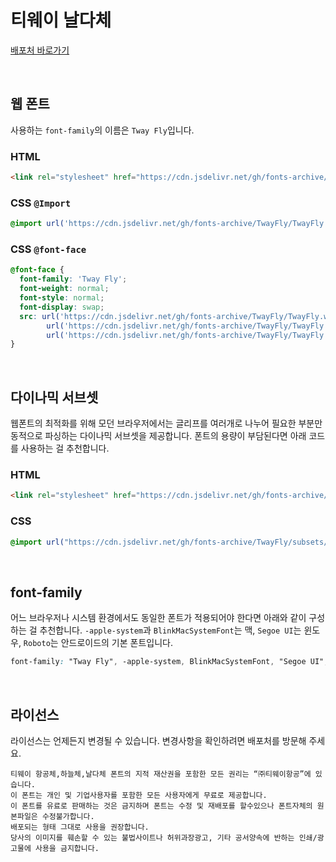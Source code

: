 # 티웨이 날다체

[배포처 바로가기](https://www.twayair.com/app/serviceInfo/contents/1320)

&nbsp;

## 웹 폰트

사용하는 `font-family`의 이름은 `Tway Fly`입니다.

### HTML

```html
<link rel="stylesheet" href="https://cdn.jsdelivr.net/gh/fonts-archive/TwayFly/TwayFly.css" type="text/css"/>
```

### CSS `@Import`

```css
@import url('https://cdn.jsdelivr.net/gh/fonts-archive/TwayFly/TwayFly.css');
```

### CSS `@font-face`

```css
@font-face {
  font-family: 'Tway Fly';
  font-weight: normal;
  font-style: normal;
  font-display: swap;
  src: url('https://cdn.jsdelivr.net/gh/fonts-archive/TwayFly/TwayFly.woff2') format('woff2'),
        url('https://cdn.jsdelivr.net/gh/fonts-archive/TwayFly/TwayFly.woff') format('woff'),
        url('https://cdn.jsdelivr.net/gh/fonts-archive/TwayFly/TwayFly.ttf') format('truetype');
}
```

&nbsp;

## 다이나믹 서브셋

웹폰트의 최적화를 위해 모던 브라우저에서는 글리프를 여러개로 나누어 필요한 부분만 동적으로 파싱하는 다이나믹 서브셋을 제공합니다. 폰트의 용량이 부담된다면 아래 코드를 사용하는 걸 추천합니다.

### HTML

```html
<link rel="stylesheet" href="https://cdn.jsdelivr.net/gh/fonts-archive/TwayFly/subsets/TwayFly-dynamic-subset.css" type="text/css"/>
```

### CSS

```css
@import url("https://cdn.jsdelivr.net/gh/fonts-archive/TwayFly/subsets/TwayFly-dynamic-subset.css");
```

&nbsp;

## font-family

어느 브라우저나 시스템 환경에서도 동일한 폰트가 적용되어야 한다면 아래와 같이 구성하는 걸 추천합니다. `-apple-system`과 `BlinkMacSystemFont`는 맥, `Segoe UI`는 윈도우, `Roboto`는 안드로이드의 기본 폰트입니다.

```css
font-family: "Tway Fly", -apple-system, BlinkMacSystemFont, "Segoe UI",Roboto, Oxygen, Ubuntu, Cantarell, "Open Sans", "Helvetica Neue", sans-serif;
```

&nbsp;

## 라이선스

라이선스는 언제든지 변경될 수 있습니다. 변경사항을 확인하려면 배포처를 방문해 주세요.

```
티웨이 항공체,하늘체,날다체 폰트의 지적 재산권을 포함한 모든 권리는 “㈜티웨이항공”에 있습니다. 
이 폰트는 개인 및 기업사용자를 포함한 모든 사용자에게 무료로 제공합니다. 
이 폰트를 유료로 판매하는 것은 금지하며 폰트는 수정 및 재배포를 할수있으나 폰트자체의 원본파일은 수정불가합니다. 
배포되는 형태 그대로 사용을 권장합니다. 
당사의 이미지를 훼손할 수 있는 불법사이트나 허위과장광고, 기타 공서양속에 반하는 인쇄/광고물에 사용을 금지합니다.
```
